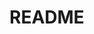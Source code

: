 # README
<!-- NO code -->

<!-- 例//本記入後例全削除//
--------------------------------------------------
## 〇〇sテーブル
|Column   |Type      |Options    |
|---------|----------|-----------|
|nickname |string    |null: false|
|email    |string    |null: false, unique: true|
|user     |references|foreign_key: true, null: false|

### Association
- has_many :〇〇s(テーブル名)
- belongs_to :〇〇(テーブル名)
--------------------------------------------------
-->


<!-- テンプレート//記入後可視化、一部文言削除//
## sテーブル
|Column |Type |Options |
|-------|-----|--------|
| | | |
| | | |

### Association
-  :
-->

